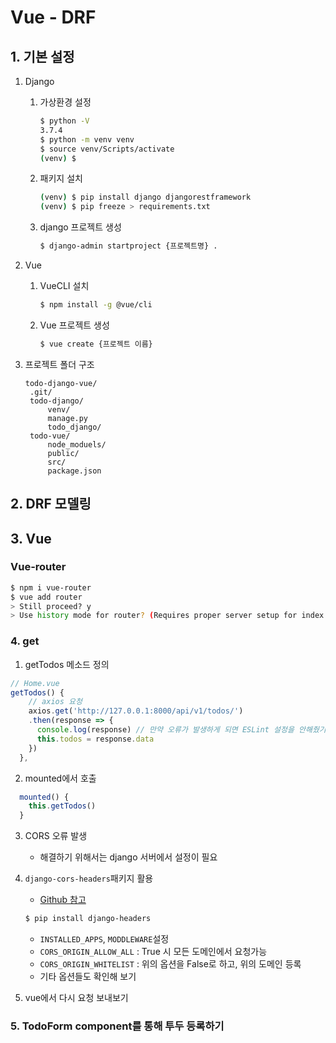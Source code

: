 # Vue - DRF

## 1. 기본 설정

1. Django

   1. 가상환경 설정

      ```bash
      $ python -V
      3.7.4
      $ python -m venv venv
      $ source venv/Scripts/activate
      (venv) $
      ```

   2. 패키지 설치

      ```bash
      (venv) $ pip install django djangorestframework
      (venv) $ pip freeze > requirements.txt
      ```

   3. django 프로젝트 생성

      ```bash
      $ django-admin startproject {프로젝트명} .
      ```

2. Vue

   1. VueCLI 설치

      ```bash
      $ npm install -g @vue/cli
      ```

   2. Vue 프로젝트 생성

      ```bash
      $ vue create {프로젝트 이름}
      ```

3. 프로젝트 폴더 구조

   ```
   todo-django-vue/
   	.git/
   	todo-django/
   		venv/
   		manage.py
   		todo_django/
   	todo-vue/
   		node_moduels/
   		public/
   		src/
   		package.json
   ```

   

## 2. DRF 모델링

## 3. Vue

### Vue-router

```bash
$ npm i vue-router
$ vue add router
> Still proceed? y
> Use history mode for router? (Requires proper server setup for index fallback in production) y
```

### 4. get

1. getTodos 메소드 정의

``` javascript
// Home.vue 
getTodos() {
    // axios 요청
    axios.get('http://127.0.0.1:8000/api/v1/todos/')
    .then(response => {
      console.log(response) // 만약 오류가 발생하게 되면 ESLint 설정을 안해줬기때문에 
      this.todos = response.data
    })
  },

```

2. mounted에서 호출

```javascript
  mounted() {
    this.getTodos()
  }
```

3. CORS 오류 발생

   * 해결하기 위해서는 django 서버에서 설정이 필요

4. `django-cors-headers`패키지 활용

   * [Github 참고]( https://github.com/adamchainz/django-cors-headers )

   ```bash
   $ pip install django-headers
   ```

   * `INSTALLED_APPS`, `MODDLEWARE`설정
   * `CORS_ORIGIN_ALLOW_ALL` : True 시 모든 도메인에서 요청가능
   * `CORS_ORIGIN_WHITELIST` : 위의 옵션을 False로 하고, 위의 도메인 등록
   * 기타 옵션들도 확인해 보기

5. vue에서 다시 요청 보내보기

### 5. TodoForm component를 통해 투두 등록하기

